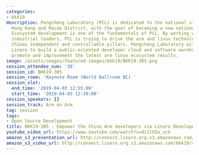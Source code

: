 ```yaml
---
categories:
- bkk19
description: Pengcheng Laboratory (PCL) is dedicated to the national strategy of Guangdong,
  Hong Kong and Macao District, with the goal of becoming a new national laboratory.
  Ecosystem development is one of the fundamentals of PCL. By working with worldwide
  industrial leaders, PCL is trying to drive the arm and linux technology to become
  Chinas independent and controllable pillars. Pengcheng Laboratory will work with
  Linaro to build a public-oriented developer cloud and software warehouse to jointly
  promote and improvement the latest arm linux ecosystem results.
image: /assets/images/featured-images/bkk19/BKK19-305.png
session_attendee_num: '20'
session_id: BKK19-305
session_room: 'Keynote Room (World Ballroom BC) '
session_slot:
  end_time: '2019-04-03 12:55:00'
  start_time: '2019-04-03 12:30:00'
session_speakers: []
session_track: Arm on Arm
tag: session
tags:
- Open Source Development
title: BKK19-305 - Empower the China Arm developers via Linaro Developer Cloud
youtube_video_url: https://www.youtube.com/watch?v=di1lOIw_vck
amazon_s3_presentation_url: http://connect.linaro.org.s3.amazonaws.com/bkk19/presentations/bkk19-305.pdf
amazon_s3_video_url: http://connect.linaro.org.s3.amazonaws.com/bkk19/videos/bkk19-305.mp4
---
```


